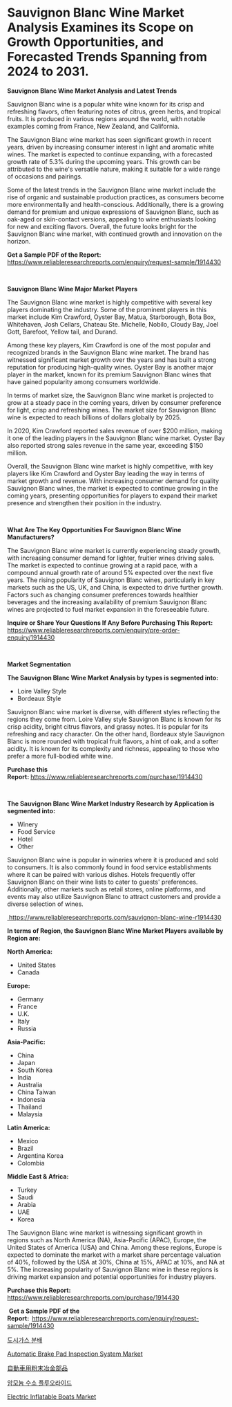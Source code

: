<p><h1>Sauvignon Blanc Wine Market Analysis Examines its Scope on Growth Opportunities, and Forecasted Trends Spanning from 2024 to 2031.</h1></p><p><strong>Sauvignon Blanc Wine Market Analysis and Latest Trends</strong></p>
<p><p>Sauvignon Blanc wine is a popular white wine known for its crisp and refreshing flavors, often featuring notes of citrus, green herbs, and tropical fruits. It is produced in various regions around the world, with notable examples coming from France, New Zealand, and California.</p><p>The Sauvignon Blanc wine market has seen significant growth in recent years, driven by increasing consumer interest in light and aromatic white wines. The market is expected to continue expanding, with a forecasted growth rate of 5.3% during the upcoming years. This growth can be attributed to the wine's versatile nature, making it suitable for a wide range of occasions and pairings.</p><p>Some of the latest trends in the Sauvignon Blanc wine market include the rise of organic and sustainable production practices, as consumers become more environmentally and health-conscious. Additionally, there is a growing demand for premium and unique expressions of Sauvignon Blanc, such as oak-aged or skin-contact versions, appealing to wine enthusiasts looking for new and exciting flavors. Overall, the future looks bright for the Sauvignon Blanc wine market, with continued growth and innovation on the horizon.</p></p>
<p><strong>Get a Sample PDF of the Report:&nbsp;</strong> <a href="https://www.reliableresearchreports.com/enquiry/request-sample/1914430">https://www.reliableresearchreports.com/enquiry/request-sample/1914430</a></p>
<p>&nbsp;</p>
<p><strong>Sauvignon Blanc Wine Major Market Players</strong></p>
<p><p>The Sauvignon Blanc wine market is highly competitive with several key players dominating the industry. Some of the prominent players in this market include Kim Crawford, Oyster Bay, Matua, Starborough, Bota Box, Whitehaven, Josh Cellars, Chateau Ste. Michelle, Nobilo, Cloudy Bay, Joel Gott, Barefoot, Yellow tail, and Durand.</p><p>Among these key players, Kim Crawford is one of the most popular and recognized brands in the Sauvignon Blanc wine market. The brand has witnessed significant market growth over the years and has built a strong reputation for producing high-quality wines. Oyster Bay is another major player in the market, known for its premium Sauvignon Blanc wines that have gained popularity among consumers worldwide. </p><p>In terms of market size, the Sauvignon Blanc wine market is projected to grow at a steady pace in the coming years, driven by consumer preference for light, crisp and refreshing wines. The market size for Sauvignon Blanc wine is expected to reach billions of dollars globally by 2025.</p><p>In 2020, Kim Crawford reported sales revenue of over $200 million, making it one of the leading players in the Sauvignon Blanc wine market. Oyster Bay also reported strong sales revenue in the same year, exceeding $150 million.</p><p>Overall, the Sauvignon Blanc wine market is highly competitive, with key players like Kim Crawford and Oyster Bay leading the way in terms of market growth and revenue. With increasing consumer demand for quality Sauvignon Blanc wines, the market is expected to continue growing in the coming years, presenting opportunities for players to expand their market presence and strengthen their position in the industry.</p></p>
<p>&nbsp;</p>
<p><strong>What Are The Key Opportunities For Sauvignon Blanc Wine Manufacturers?</strong></p>
<p><p>The Sauvignon Blanc wine market is currently experiencing steady growth, with increasing consumer demand for lighter, fruitier wines driving sales. The market is expected to continue growing at a rapid pace, with a compound annual growth rate of around 5% expected over the next five years. The rising popularity of Sauvignon Blanc wines, particularly in key markets such as the US, UK, and China, is expected to drive further growth. Factors such as changing consumer preferences towards healthier beverages and the increasing availability of premium Sauvignon Blanc wines are projected to fuel market expansion in the foreseeable future.</p></p>
<p><strong>Inquire or Share Your Questions If Any Before Purchasing This Report:</strong> <a href="https://www.reliableresearchreports.com/enquiry/pre-order-enquiry/1914430">https://www.reliableresearchreports.com/enquiry/pre-order-enquiry/1914430</a></p>
<p>&nbsp;</p>
<p><strong>Market Segmentation</strong></p>
<p><strong>The Sauvignon Blanc Wine Market Analysis by types is segmented into:</strong></p>
<p><ul><li>Loire Valley Style</li><li>Bordeaux Style</li></ul></p>
<p><p>Sauvignon Blanc wine market is diverse, with different styles reflecting the regions they come from. Loire Valley style Sauvignon Blanc is known for its crisp acidity, bright citrus flavors, and grassy notes. It is popular for its refreshing and racy character. On the other hand, Bordeaux style Sauvignon Blanc is more rounded with tropical fruit flavors, a hint of oak, and a softer acidity. It is known for its complexity and richness, appealing to those who prefer a more full-bodied white wine.</p></p>
<p><strong>Purchase this Report:&nbsp;</strong><a href="https://www.reliableresearchreports.com/purchase/1914430">https://www.reliableresearchreports.com/purchase/1914430</a></p>
<p>&nbsp;</p>
<p><strong>The Sauvignon Blanc Wine Market Industry Research by Application is segmented into:</strong></p>
<p><ul><li>Winery</li><li>Food Service</li><li>Hotel</li><li>Other</li></ul></p>
<p><p>Sauvignon Blanc wine is popular in wineries where it is produced and sold to consumers. It is also commonly found in food service establishments where it can be paired with various dishes. Hotels frequently offer Sauvignon Blanc on their wine lists to cater to guests' preferences. Additionally, other markets such as retail stores, online platforms, and events may also utilize Sauvignon Blanc to attract customers and provide a diverse selection of wines.</p></p>
<p><a href="https://www.reliableresearchreports.com/sauvignon-blanc-wine-r1914430">&nbsp;https://www.reliableresearchreports.com/sauvignon-blanc-wine-r1914430</a></p>
<p><strong>In terms of Region, the Sauvignon Blanc Wine Market Players available by Region are:</strong></p>
<p>
    <p> <strong> North America: </strong>
        <ul>
            <li>United States</li>
            <li>Canada</li>
        </ul>
        </p> 
    <p> <strong> Europe: </strong>
        <ul>
            <li>Germany</li>
            <li>France</li>
            <li>U.K.</li>
            <li>Italy</li>
            <li>Russia</li>
        </ul>
        </p> 
    <p> <strong> Asia-Pacific: </strong>
        <ul>
            <li>China</li>
            <li>Japan</li>
            <li>South Korea</li>
            <li>India</li>
            <li>Australia</li>
            <li>China Taiwan</li>
            <li>Indonesia</li>
            <li>Thailand</li>
            <li>Malaysia</li>
        </ul>
        </p> 
    <p> <strong> Latin America: </strong>
        <ul>
            <li>Mexico</li>
            <li>Brazil</li>
            <li>Argentina Korea</li>
            <li>Colombia</li>
        </ul>
        </p> 
    <p> <strong> Middle East & Africa: </strong>
        <ul>
            <li>Turkey</li>
            <li>Saudi</li>
            <li>Arabia</li>
            <li>UAE</li>
            <li>Korea</li>
        </ul>
    </p>
    </p>
<p><p>The Sauvignon Blanc wine market is witnessing significant growth in regions such as North America (NA), Asia-Pacific (APAC), Europe, the United States of America (USA) and China. Among these regions, Europe is expected to dominate the market with a market share percentage valuation of 40%, followed by the USA at 30%, China at 15%, APAC at 10%, and NA at 5%. The increasing popularity of Sauvignon Blanc wine in these regions is driving market expansion and potential opportunities for industry players.</p></p>
<p><strong>Purchase this Report: </strong><a href="https://www.reliableresearchreports.com/purchase/1914430">https://www.reliableresearchreports.com/purchase/1914430</a></p>
<p>&nbsp;<strong>Get a Sample PDF of the Report:&nbsp;&nbsp;</strong><a href="https://www.reliableresearchreports.com/enquiry/request-sample/1914430">https://www.reliableresearchreports.com/enquiry/request-sample/1914430</a></p>
<p><strong></strong></p>
<p><p><a href="https://medium.com/@fredajerde/%EB%8F%84%EC%8B%9C-%EA%B0%80%EC%8A%A4-%EB%B0%B0%EA%B8%89-%EC%8B%9C%EC%9E%A5-%EC%8B%9C%EC%9E%A5-%EC%A0%90%EC%9C%A0%EC%9C%A8-%EC%8B%9C%EC%9E%A5-%EB%8F%99%ED%96%A5-%EB%B0%8F-%EB%AF%B8%EB%9E%98-%EC%84%B1%EC%9E%A5-%ED%83%90%EC%83%89-ba29ae1ed677">도시가스 분배</a></p><p><a href="https://issuu.com/reportprime-2/docs/automatic-brake-pad-inspection-system-market-size-">Automatic Brake Pad Inspection System Market</a></p><p><a href="https://github.com/zekaoe592392/Market-Research-Report-List-1/blob/main/190030818311.md">自動車用粉末冶金部品</a></p><p><a href="https://github.com/royErdmtyan906778/Market-Research-Report-List-1/blob/main/994221016798.md">암모늄 수소 플루오라이드</a></p><p><a href="https://issuu.com/reportprime-2/docs/electric-inflatable-boats-market-size-2030.pptx">Electric Inflatable Boats Market</a></p></p>